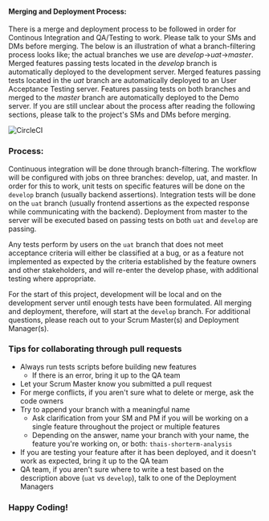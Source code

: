 #### Merging and Deployment Process:
 
 There is a merge and deployment process to be followed in order for Continous Integration and QA/Testing to work. Please talk to your SMs and DMs before merging. The below is an illustration of what a branch-filtering process looks like; the actual branches we use are _develop_->_uat_->_master_. Merged features passing tests located in the _develop_ branch is automatically deployed to the development server. Merged features passing tests located in the _uat_ branch are automatically deployed to an User Acceptance Testing server. Features passing tests on both branches and merged to the _master_ branch are automatically deployed to the Demo server.
 If you are still unclear about the process after reading the following sections, please talk to the project's SMs and DMs before merging.
 
 ![CircleCI](https://circleci.com/blog/media/cropped%20-restart-from-fail.png)

### Process:

Continuous integration will be done through branch-filtering. The workflow will be configured with jobs on three branches: develop, uat, and master. In order for this to work, unit tests on specific features will be done on the `develop` branch (usually backend assertions). Integration tests will be done on the `uat` branch (usually frontend assertions as the expected response while communicating with the backend). Deployment from master to the server will be executed based on passing tests on both `uat` and `develop` are passing. 

Any tests perform by users on the `uat` branch that does not meet acceptance criteria will either be classified at a bug, or as a feature not implemented as expected by the criteria established by the feature owners and other stakeholders, and will re-enter the develop phase, with additional testing where appropriate.

For the start of this project, development will be local and on the development server until enough tests have been formulated. All merging and deployment, therefore, will start at the `develop` branch. For additional questions, please reach out to your Scrum Master(s) and Deployment Manager(s).

### Tips for collaborating through pull requests

* Always run tests scripts before building new features
    * If there is an error, bring it up to the QA team
* Let your Scrum Master know you submitted a pull request
* For merge conflicts, if you aren't sure what to delete or merge, ask the code owners
* Try to append your branch with a meaningful name
    * Ask clarification from your SM and PM if you will be working on a single feature throughout the project or multiple features
    * Depending on the answer, name your branch with your name, the feature you're working on, or both: `thais-shorterm-analysis`
* If you are testing your feature after it has been deployed, and it doesn't work as expected, bring it up to the QA team
* QA team, if you aren't sure where to write a test based on the description above (`uat` vs `develop`), talk to one of the Deployment Managers

### Happy Coding!